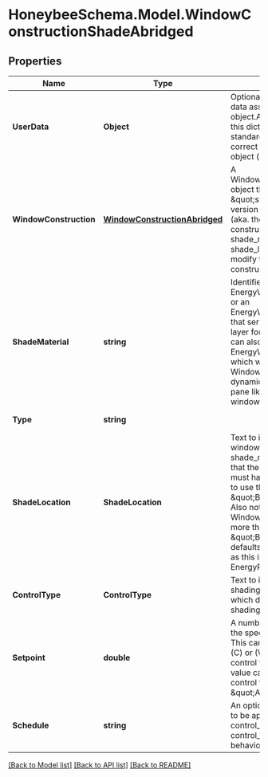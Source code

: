 
# HoneybeeSchema.Model.WindowConstructionShadeAbridged

## Properties

Name | Type | Description | Notes
------------ | ------------- | ------------- | -------------
**UserData** | **Object** | Optional dictionary of user data associated with the object.All keys and values of this dictionary should be of a standard data type to ensure correct serialization of the object (eg. str, float, int, list). | [optional] 
**WindowConstruction** | [**WindowConstructionAbridged**](WindowConstructionAbridged.md) | A WindowConstructionAbridged object that serves as the \&quot;switched off\&quot; version of the construction (aka. the \&quot;bare construction\&quot;). The shade_material and shade_location will be used to modify this starting construction. | 
**ShadeMaterial** | **string** | Identifier of a An EnergyWindowMaterialShade or an EnergyWindowMaterialBlind that serves as the shading layer for this construction. This can also be an EnergyWindowMaterialGlazing, which will indicate that the WindowConstruction has a dynamically-controlled glass pane like an electrochromic window assembly. | 
**Type** | **string** |  | [optional] [readonly] [default to "WindowConstructionShadeAbridged"]
**ShadeLocation** | **ShadeLocation** | Text to indicate where in the window assembly the shade_material is located.  Note that the WindowConstruction must have at least one gas gap to use the \&quot;Between\&quot; option. Also note that, for a WindowConstruction with more than one gas gap, the \&quot;Between\&quot; option defaults to using the inner gap as this is the only option that EnergyPlus supports. | [optional] 
**ControlType** | **ControlType** | Text to indicate how the shading device is controlled, which determines when the shading is “on” or “off.” | [optional] 
**Setpoint** | **double** | A number that corresponds to the specified control_type. This can be a value in (W/m2), (C) or (W) depending upon the control type.Note that this value cannot be None for any control type except \&quot;AlwaysOn.\&quot; | [optional] 
**Schedule** | **string** | An optional schedule identifier to be applied on top of the control_type. If None, the control_type will govern all behavior of the construction. | [optional] 

[[Back to Model list]](../README.md#documentation-for-models)
[[Back to API list]](../README.md#documentation-for-api-endpoints)
[[Back to README]](../README.md)


